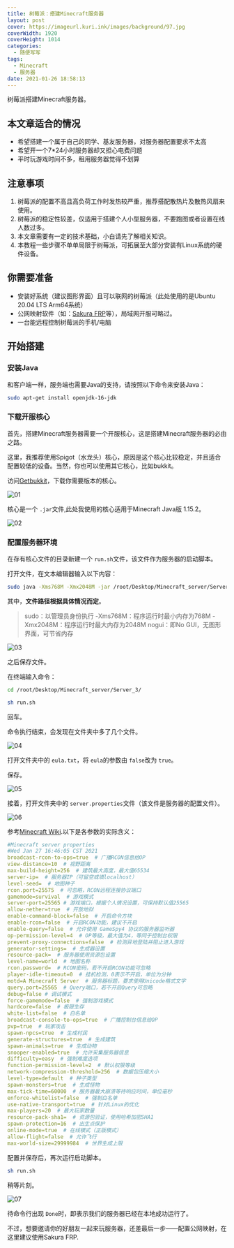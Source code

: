 ```yaml
---
title: 树莓派：搭建Minecraft服务器
layout: post
cover: https://imageurl.kuri.ink/images/background/97.jpg
coverWidth: 1920
coverHeight: 1014
categories:
  - 随便写写
tags:
  - Minecraft
  - 服务器
date: 2021-01-26 18:58:13
---
```

树莓派搭建Minecraft服务器。

<!--more-->

## 本文章适合的情况

- 希望搭建一个属于自己的同学、基友服务器，对服务器配置要求不太高
- 希望开一个7*24小时服务器却又担心电费问题
- 平时玩游戏时间不多，租用服务器觉得不划算

## 注意事项

1. 树莓派的配置不高且高负荷工作时发热较严重，推荐搭配散热片及散热风扇来使用。
2. 树莓派的稳定性较差，仅适用于搭建个人小型服务器，不要跑图或者设置在线人数过多。
3. 本文章需要有一定的技术基础，小白请先了解相关知识。
4. 本教程一些步骤不单单局限于树莓派，可拓展至大部分安装有Linux系统的硬件设备。

## 你需要准备

- 安装好系统（建议图形界面）且可以联网的树莓派（此处使用的是Ubuntu 20.04 LTS Arm64系统）
- 公网映射软件（如：[Sakura FRP](https://www.natfrp.com/)等），局域网开服可略过。
- 一台能远程控制树莓派的手机/电脑

## 开始搭建

### 安装Java

和客户端一样，服务端也需要Java的支持，请按照以下命令来安装Java：

```bash
sudo apt-get install openjdk-16-jdk
```

### 下载开服核心

首先，搭建Minecraft服务器需要一个开服核心，这是搭建Minecraft服务器的必由之路。

这里，我推荐使用Spigot（水龙头）核心，原因是这个核心比较稳定，并且适合配置较低的设备。当然，你也可以使用其它核心，比如bukkit。

访问[Getbukkit](https://getbukkit.org/download/spigot)，下载你需要版本的核心。

![01](https://imageurl.kuri.ink/images/posts/2021-01-26-01/01.png)

核心是一个 ``.jar``文件,此处我使用的核心适用于Minecraft Java版 1.15.2。

![02](https://imageurl.kuri.ink/images/posts/2021-01-26-01/02.png)

### 配置服务器环境

在存有核心文件的目录新建一个 ``run.sh``文件，该文件作为服务器的启动脚本。

打开文件，在文本编辑器输入以下内容：

```bash
sudo java -Xms768M -Xmx2048M -jar /root/Desktop/Minecraft_server/Server_3/[核心名称].jar nogui
```

其中，**文件路径根据具体情况而定**。

> sudo：以管理员身份执行
> -Xms768M：程序运行时最小内存为768M
> -Xmx2048M：程序运行时最大内存为2048M
> nogui：即No GUI，无图形界面，可节省内存

![03](https://imageurl.kuri.ink/images/posts/2021-01-26-01/03.png)

之后保存文件。

在终端输入命令：

```bash
cd /root/Desktop/Minecraft_server/Server_3/

sh run.sh
```

回车。

命令执行结束，会发现在文件夹中多了几个文件。

![04](https://imageurl.kuri.ink/images/posts/2021-01-26-01/04.png)

打开文件夹中的 ``eula.txt``，将 ``eula``的参数由 ``false``改为 ``true``。

保存。

![05](https://imageurl.kuri.ink/images/posts/2021-01-26-01/05.png)

接着，打开文件夹中的 ``server.properties``文件（该文件是服务器的配置文件）。

![06](https://imageurl.kuri.ink/images/posts/2021-01-26-01/06.png)

参考[Minecraft Wiki](https://minecraft-zh.gamepedia.com/Server.properties).以下是各参数的实际含义：

```yml
#Minecraft server properties
#Wed Jan 27 16:46:05 CST 2021
broadcast-rcon-to-ops=true  # 广播RCON信息给OP
view-distance=10  # 视野距离
max-build-height=256  # 建筑最大高度，最大值65534
server-ip=  # 服务器IP（可留空或填localhost）
level-seed=  # 地图种子
rcon.port=25575  # 可忽略，RCON远程连接协议端口
gamemode=survival  # 游戏模式
server-port=25565 # 游戏端口，根据个人情况设置，可保持默认值25565
allow-nether=true  # 开放地狱
enable-command-block=false  # 开启命令方块
enable-rcon=false  # 开启RCON功能，建议不开启
enable-query=false  # 允许使用 GameSpy4 协议的服务器监听器
op-permission-level=4  # OP等级，最大值为4，等同于控制台权限
prevent-proxy-connections=false  # 检测异地登陆并阻止进入游戏
generator-settings=  # 生成器设置
resource-pack=  # 服务器使用资源包设置
level-name=world  # 地图名称
rcon.password=  # RCON密码，若不开启RCON功能可忽略
player-idle-timeout=0  # 挂机检测，0表示不开启，单位为分钟
motd=A Minecraft Server  # 服务器标题，要求使用Unicode格式文字
query.port=25565  # Query端口，若不开启Query可忽略
debug=false # 调试模式
force-gamemode=false  # 强制游戏模式
hardcore=false  # 极限生存
white-list=false  # 白名单
broadcast-console-to-ops=true  # 广播控制台信息给OP
pvp=true  # 玩家攻击
spawn-npcs=true  # 生成村民
generate-structures=true  # 生成建筑
spawn-animals=true  # 生成动物
snooper-enabled=true  # 允许采集服务器信息
difficulty=easy  # 强制难度选项
function-permission-level=2  # 默认权限等级
network-compression-threshold=256  # 数据包压缩大小
level-type=default  # 种子类型
spawn-monsters=true  # 生成怪物
max-tick-time=60000  # 服务器最大崩溃等待响应时间，单位毫秒
enforce-whitelist=false  # 强制白名单
use-native-transport=true  # 针对Linux的优化
max-players=20  # 最大玩家数量
resource-pack-sha1=  # 资源包验证，使用哈希加密SHA1
spawn-protection=16  # 出生点保护
online-mode=true  # 在线模式（正版模式）
allow-flight=false  # 允许飞行
max-world-size=29999984  # 世界生成上限
```

配置并保存后，再次运行启动脚本。

```bash
sh run.sh
```

稍等片刻。

![07](https://imageurl.kuri.ink/images/posts/2021-01-26-01/07.png)

待命令行出现 ``Done``时，即表示我们的服务器已经在本地成功运行了。

不过，想要邀请你的好朋友一起来玩服务器，还差最后一步——配置公网映射，在这里建议使用Sakura FRP.
